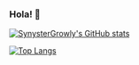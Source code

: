 ### Hola! 👋

[![SynysterGrowly's GitHub stats](https://github-readme-stats.vercel.app/api?username=SynysterGrowly&show_icons=true&theme=tokyonight)](https://github.com/SynysterGrowly/github-readme-stats)


[![Top Langs](https://github-readme-stats.vercel.app/api/top-langs/?username=SynysterGrowly&layout=compact)](https://github.com/SynysterGrowly/github-readme-stats)
<!--
**SynysterGrowly/SynysterGrowly** is a ✨ _special_ ✨ repository because its `README.md` (this file) appears on your GitHub profile.

Here are some ideas to get you started:

- 🔭 I’m currently working on ...
- 🌱 I’m currently learning ...
- 👯 I’m looking to collaborate on ...
- 🤔 I’m looking for help with ...
- 💬 Ask me about ...
- 📫 How to reach me: ...
- 😄 Pronouns: ...
- ⚡ Fun fact: ...
-->
